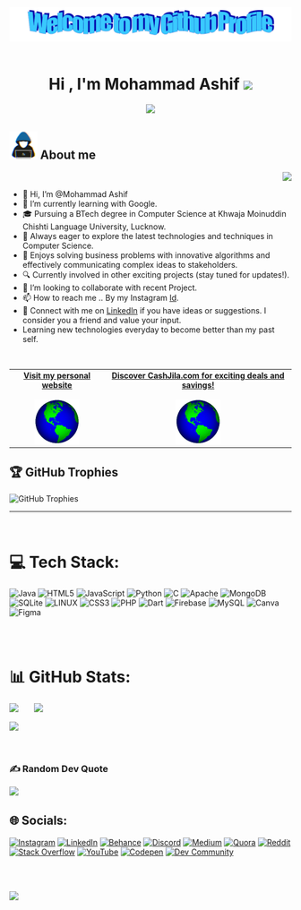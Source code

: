 <div align="center">
  <img src="https://github.com/MohammadAshif1001/MohammadAshif1001/blob/main/Assets/welcome.png?raw=true" style="max-width: 100%;" alt="Welcome to my Github Profile" />
  <br />
  <br />
</div>

<h1 align="center"><b>Hi , I'm Mohammad Ashif </b><img src="https://media.giphy.com/media/hvRJCLFzcasrR4ia7z/giphy.gif" width="35"></h1>

<p align="center">
  <a href="https://github.com/DenverCoder1/readme-typing-svg"><img src="https://readme-typing-svg.herokuapp.com?font=Time+New+Roman&color=cyan&size=25&center=true&vCenter=true&width=600&height=100&lines=KMCLU+Student,;Bug+Bounty+Hunter,;Cashjila+Founder,;Full-stack+Developer,;Active+Learner/Researcher..<3"></a>
</p>

## <picture><img src = "https://github.com/Mohammadashif1001/Mohammadashif1001/blob/main/Assets/about_me.gif" width = 50px></picture> **About me**
<picture> <img align="right" src="#"></picture>

<br>

- 👋 Hi, I’m @Mohammad Ashif
- 🌱 I’m currently learning with Google.
- 🎓 Pursuing a BTech degree in Computer Science at Khwaja Moinuddin Chishti Language University, Lucknow.
- 🚀 Always eager to explore the latest technologies and techniques in Computer Science.
- 🤖 Enjoys solving business problems with innovative algorithms and effectively communicating complex ideas to stakeholders.
- 🔍 Currently involved in other exciting projects (stay tuned for updates!).
- 💞️ I’m looking to collaborate with recent Project.
- 📫 How to reach me .. By my Instagram [Id](https://instagram.com/1m.ashif).
- 👥 Connect with me on [LinkedIn](https://www.linkedin.com/in/mohammad-ashif-cashjila) if you have ideas or suggestions. I consider you a friend and value your input.
- Learning new technologies everyday to become better than my past self.
 
 
<br>

<!-- Social -->
<table width="100%" align="center">
<tr>
<td align="center">
<a href="https://cashjila.com">
<strong>Visit my personal website</strong>
<br />
<br />
<img alt="Globe" height="80" src="https://github.com/MohammadAshif1001/MohammadAshif1001/blob/main/images/globe.gif?raw=true" />
</a>
</td>

<td align="center">
<a href="https://cashjila.com">
<strong>Discover CashJila.com for exciting deals and savings!</strong>
<br />
<br />
<img alt="Globe" height="80" src="https://github.com/MohammadAshif1001/MohammadAshif1001/blob/main/images/globe.gif?raw=true" />
</a>
</td>

</tr>
</table>



## 🏆 GitHub Trophies
![GitHub Trophies](https://github-profile-trophy.vercel.app/?username=MohammadAshif1001&theme=radical&no-frame=false&no-bg=true&margin-w=4)

---

<br>


# 💻 Tech Stack:
![Java](https://img.shields.io/badge/java-%23ED8B00.svg?style=plastic&logo=java&logoColor=white) 
![HTML5](https://img.shields.io/badge/html5-%23E34F26.svg?style=plastic&logo=html5&logoColor=white) 
![JavaScript](https://img.shields.io/badge/javascript-%23323330.svg?style=plastic&logo=javascript&logoColor=%23F7DF1E) 
![Python](https://img.shields.io/badge/python-%23636363.svg?style=plastic&logo=python&logoColor=white) 
![C](https://img.shields.io/badge/c-%23636363.svg?style=plastic&logo=c&logoColor=white) 
![Apache](https://img.shields.io/badge/apache-%23D42029.svg?style=plastic&logo=apache&logoColor=white) 
![MongoDB](https://img.shields.io/badge/mongodb-%234ea94b.svg?style=plastic&logo=mongodb&logoColor=white) 
![SQLite](https://img.shields.io/badge/sqlite-%23636363.svg?style=plastic&logo=sqlite&logoColor=white) 
![LINUX](https://img.shields.io/badge/linux-%23FCC624.svg?style=plastic&logo=linux&logoColor=black) 
![CSS3](https://img.shields.io/badge/css3-%231572B6.svg?style=plastic&logo=css3&logoColor=white) 
![PHP](https://img.shields.io/badge/php-%23777BB4.svg?style=plastic&logo=php&logoColor=white) 
![Dart](https://img.shields.io/badge/dart-%230175C2.svg?style=plastic&logo=dart&logoColor=white) 
![Firebase](https://img.shields.io/badge/firebase-%23039BE5.svg?style=plastic&logo=firebase&logoColor=white) 
![MySQL](https://img.shields.io/badge/mysql-%2300f.svg?style=plastic&logo=mysql&logoColor=white) 
![Canva](https://img.shields.io/badge/canva-%2300C4CC.svg?style=plastic&logo=canva&logoColor=white) 
![Figma](https://img.shields.io/badge/figma-%23F24E1E.svg?style=plastic&logo=figma&logoColor=white)

<br>

<br>

# 📊 GitHub Stats:
![](https://github-readme-stats.vercel.app/api?username=MohammadAshif1001&theme=tokyonight&hide_border=false&include_all_commits=true&count_private=true) &nbsp; &nbsp; &nbsp; ![](https://github-readme-stats.vercel.app/api/top-langs/?username=MohammadAshif1001&theme=tokyonight&hide_border=false&include_all_commits=true&count_private=true&layout=compact)

 ![](https://github-readme-streak-stats.herokuapp.com/?user=MohammadAshif1001&theme=tokyonight&hide_border=false)<br/>


<br>

### ✍️ Random Dev Quote
![](https://quotes-github-readme.vercel.app/api?type=horizontal&theme=tokyonight)
<br>


## 🌐 Socials:
[![Instagram](https://img.shields.io/badge/Instagram-%23E4405F.svg?logo=Instagram&logoColor=white)](https://instagram.com/1m.ashif)
[![LinkedIn](https://img.shields.io/badge/LinkedIn-%230077B5.svg?logo=linkedin&logoColor=white)](https://linkedin.com/in/mohammad-ashif-cashjila)
[![Behance](https://img.shields.io/badge/Behance-1769ff?logo=behance&logoColor=white)](https://behance.net/MohammadAshif1001)
[![Discord](https://img.shields.io/badge/Discord-%237289DA.svg?logo=discord&logoColor=white)](https://discord.gg/https://discord.gg/eGpzbWsS)
[![Medium](https://img.shields.io/badge/Medium-12100E?logo=medium&logoColor=white)](https://medium.com/@@mohammadashif1000)
[![Quora](https://img.shields.io/badge/Quora-%23B92B27.svg?logo=Quora&logoColor=white)](https://quora.com/profile/Mohammad-Asif-1770)
[![Reddit](https://img.shields.io/badge/Reddit-%23FF4500.svg?logo=Reddit&logoColor=white)](https://reddit.com/user/MohammadAshif1001)
[![Stack Overflow](https://img.shields.io/badge/-Stackoverflow-FE7A16?logo=stack-overflow&logoColor=white)](https://stackoverflow.com/users/21906483)
[![YouTube](https://img.shields.io/badge/YouTube-%23FF0000.svg?logo=YouTube&logoColor=white)](https://youtube.com/@codejila)
[![Codepen](https://img.shields.io/badge/Codepen-000000?style=for-the-badge&logo=codepen&logoColor=white)](https://codepen.io/mohammadAshif)
[![Dev Community](https://img.shields.io/badge/Dev-%23000000.svg?logo=dev.to&logoColor=white)](https://dev.to/mohammadashif)

<br><br>

![](https://komarev.com/ghpvc/?username=MohammadAshif1001&base=1800)
